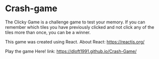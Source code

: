 # Crash-game

The Clicky Game is a challenge game to test your memory. If you can remember which tiles you have previously clicked and not click any of the tiles more than once, you can be a winner. 

This game was created using React. 
About React: https://reactjs.org/

Play the game Here!
link: https://dloft1991.github.io/Crash-Game/

    

